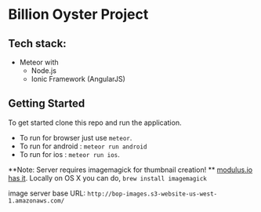 Billion Oyster Project
======================

## Tech stack:

* Meteor with
	* Node.js
	* Ionic Framework (AngularJS)
 
## Getting Started

To get started clone this repo and run the application.

* To run for browser just use `meteor`.
* To run for android : `meteor run android` 
* To run for ios : `meteor run ios`.


**Note: Server requires imagemagick for thumbnail creation! ** [modulus.io has it](http://help.modulus.io/customer/portal/questions/8574435-can-i-use-imagemagick-). Locally on OS X you can do, `brew install imagemagick`

image server base URL: `http://bop-images.s3-website-us-west-1.amazonaws.com/`
